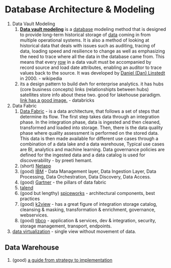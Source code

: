 # Database Architecture & Modeling

1. Data Vault Modeling
   1. [**Data vault modeling**](https://en.wikipedia.org/wiki/Data\_vault\_modeling) is a [database](https://en.wikipedia.org/wiki/Database) modeling method that is designed to provide long-term historical storage of [data](https://en.wikipedia.org/wiki/Data) coming in from multiple operational systems. It is also a method of looking at historical data that deals with issues such as auditing, tracing of data, loading speed and resilience to change as well as emphasizing the need to trace where all the data in the database came from. This means that every [row](https://en.wikipedia.org/wiki/Row\_\(database\)) in a data vault must be accompanied by record source and load date attributes, enabling an auditor to trace values back to the source. It was developed by [Daniel (Dan) Linstedt](https://en.wikipedia.org/w/index.php?title=Daniel\_Linstedt\&action=edit\&redlink=1) in 2000. - wikipedia
   2. its a design pattern to build dwh for enterprise analytics. it has hubs (core business concepts) links (relationshipts between hubs) satellites store info about these two. good for lakehouse paradigm. [link has a good image.](https://www.databricks.com/glossary/data-vault) - databricks
2. Data Fabric
   1. [Data Fabric](https://preetihemant.medium.com/modern-data-architecture-models-69e90b725a05) - is a data architecture, that follows a set of steps that determine its flow. The first step takes data through an integration phase. In the integration phase, data is ingested and then cleaned, transformed and loaded into storage. Then, there is the data quality phase where quality assessment is performed on the stored data. This data is then made available for different use cases through a combination of a data lake and a data warehouse, Typical use cases are BI, analytics and machine learning. Data governance policies are defined for the ingested data and a data catalog is used for discoverability - by  preeti hemant.
   2. (short) [Netapp](https://www.netapp.com/data-fabric/what-is-data-fabric/)
   3. (good) [IBM](https://www.ibm.com/topics/data-fabric) - Data Management layer, Data Ingestion Layer, Data Processing, Data Orchestration, Data Discovery, Data Access.
   4. (good) [Gartner](https://www.gartner.com/smarterwithgartner/data-fabric-architecture-is-key-to-modernizing-data-management-and-integration) - the pillars of data fabric
   5. [talend](https://www.talend.com/resources/what-is-data-fabric/)
   6. (good but lengthy) [spiceworks](https://www.spiceworks.com/tech/big-data/articles/what-is-data-fabric/) - architectural components, best practices
   7. (good) [k2view](https://www.k2view.com/what-is-data-fabric) - has a great figure of integration storage catalog, cleansing & masking, transformation & enrichment, governance, webservices.
   8. (good) [tibco](https://www.tibco.com/reference-center/what-is-data-fabric) - application & services, dev & integration, security, storage management, transport, endpoints.
3. [data virtualization](https://www.ibm.com/analytics/data-virtualization) - single view without movement of data.

## Data Warehouse

1. (good) [a guide from strategy to implementation](https://www.analytics8.com/blog/what-is-a-data-warehouse/)
